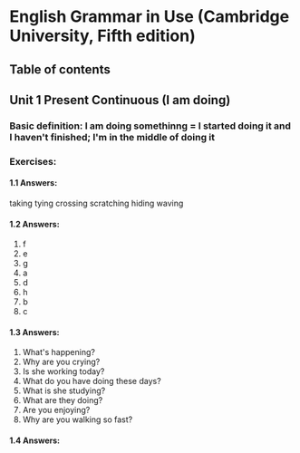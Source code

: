 # English Grammar in Use (Cambridge University, Fifth edition)

##  Table of contents

<h2> Unit 1 Present Continuous (I am doing)</h2>

### Basic definition: I am doing somethinng = I started doing it and I haven't finished; I'm in the middle of doing it

### Exercises:

#### 1.1 Answers:

taking
tying
crossing
scratching
hiding
waving

#### 1.2 Answers:

1. f
2. e
3. g
4. a
5. d
6. h
7. b
8. c

#### 1.3 Answers:

1. What's happening?
2. Why are you crying?
3. Is she working today?
4. What do you have doing these days?
5. What is she studying?
6. What are they doing?
7. Are you enjoying?
8. Why are you walking so fast?

#### 1.4 Answers:

